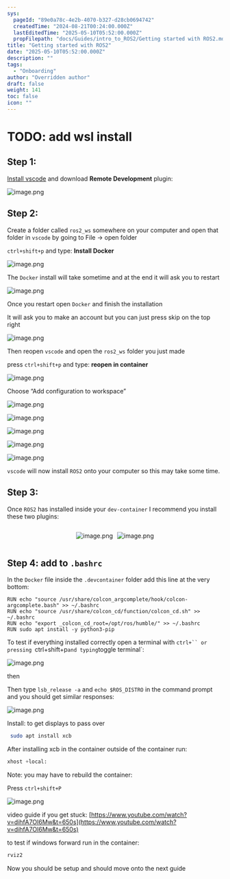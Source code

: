 ```yaml
---
sys:
  pageId: "89e0a78c-4e2b-4070-b327-d28cb0694742"
  createdTime: "2024-08-21T00:24:00.000Z"
  lastEditedTime: "2025-05-10T05:52:00.000Z"
  propFilepath: "docs/Guides/intro_to_ROS2/Getting started with ROS2.md"
title: "Getting started with ROS2"
date: "2025-05-10T05:52:00.000Z"
description: ""
tags:
  - "Onboarding"
author: "Overridden author"
draft: false
weight: 141
toc: false
icon: ""
---
```


# TODO: add wsl install

## Step 1:

[Install vscode](https://code.visualstudio.com/download) and download **Remote Development** plugin:

![image.png](https://prod-files-secure.s3.us-west-2.amazonaws.com/d518164a-d88e-44d1-a4ee-3adb3bd8bce0/efb52993-1881-4a40-b95e-6f020334f022/image.png?X-Amz-Algorithm=AWS4-HMAC-SHA256&X-Amz-Content-Sha256=UNSIGNED-PAYLOAD&X-Amz-Credential=ASIAZI2LB466WVTXTG77%2F20250511%2Fus-west-2%2Fs3%2Faws4_request&X-Amz-Date=20250511T181018Z&X-Amz-Expires=3600&X-Amz-Security-Token=IQoJb3JpZ2luX2VjEBkaCXVzLXdlc3QtMiJHMEUCIBzCVSgBKCdCpXEDclV%2BCQpGqZANcLNEIqDEWIGCs3gyAiEA3D%2F2N1RDILozniyt3%2BTuJTH1SrplcFf3294ga1cnBIYqiAQIwv%2F%2F%2F%2F%2F%2F%2F%2F%2F%2FARAAGgw2Mzc0MjMxODM4MDUiDCms3CeI4bI4Ycxe%2BCrcA%2FhT5W%2Bv7Tt9f3l0LcZqiKq79fupgFfo7Q8miMKhGJjSF0UqS7DxNEgkH%2FjaSnXRc1SZ3JNYQkOxitxDc3Xs36KGYGoO8kQnEQYXIFBR3gODHcTJtpZ%2BIHeIqCrmONmVgdCe2X4VEvcekvs%2BuWNoP5jIEIe9mZBmdrdI0byJIK5n6XN%2B0ZOr%2B94rB%2BI5Am%2F66YF6edMUgVx%2FrxnD%2BPOCv6JJ6aH74Zj8JivxLlWFbGBB9PXQHu388p9W%2FvqEbyf5ii4kgvuZCMZc1NrV%2BHItANP3bNif60A2TKGmgBcOUCVV%2BnBNpn4BKg%2BZHrx7jEovy28Zauy%2FKU41m5wehnWL3nNa27HMdENAD2rT6TkVpDOggSrR56%2B%2BmTSjHez%2BmFzEtuiV3P6bNKWICU1b87mMCZEtyGBTtYFkD%2BT4mpSzBAA8yS0TKdPytGp3x9WYWisjuw94zVC%2FdPtwMUJJbZd99YQiHhgSUML5UlzvBzxgApwBhZnqHP7FJRHyv%2BEZwSMix%2Bw3tQNiugLoJqCkFOKfGiQYM6tje4rWslORjZ0SQ30Tan9L5t44kdgw47oIuT5KadH2PPaKRL4K7GBzl2gaINyXblHZ%2F2ss7%2BHbGtyw7e2TcO9eVq%2Bd2j8Bn1kDMKOhg8EGOqUBps0op6YRTdRKR8uUtkcKxmS9yj%2B9R%2FsCtcwDq6dJ8TX%2BfDQlBfd6fG2rZaPgDjf%2Bv6XvLKCKN6RK7vN3B0mbHWmrrF4sGY3AyeKGn8%2BOEGh1YsuuSOLjZPeqgZmLSC4OLv8PkYnnHJ%2FawskH5TOevNcOdZR3h%2BEq8b8N2lebbFBO77R%2Fbvrz59zck1F7m%2F6VOdYiWnjV7H%2FIs%2FNxS7vfw5fHoS8W&X-Amz-Signature=ecf26955c073ee670473c68093d47ff8f48f1ce469a462e2d0874c4d226e1321&X-Amz-SignedHeaders=host&x-id=GetObject)

## Step 2:

Create a folder called `ros2_ws` somewhere on your computer and open that folder in `vscode` by going to File → open folder 

`ctrl+shift+p` and type: **Install Docker**

![image.png](https://prod-files-secure.s3.us-west-2.amazonaws.com/d518164a-d88e-44d1-a4ee-3adb3bd8bce0/2269dc0e-1cd5-47ff-bceb-c04ad9b2eab0/image.png?X-Amz-Algorithm=AWS4-HMAC-SHA256&X-Amz-Content-Sha256=UNSIGNED-PAYLOAD&X-Amz-Credential=ASIAZI2LB466WVTXTG77%2F20250511%2Fus-west-2%2Fs3%2Faws4_request&X-Amz-Date=20250511T181018Z&X-Amz-Expires=3600&X-Amz-Security-Token=IQoJb3JpZ2luX2VjEBkaCXVzLXdlc3QtMiJHMEUCIBzCVSgBKCdCpXEDclV%2BCQpGqZANcLNEIqDEWIGCs3gyAiEA3D%2F2N1RDILozniyt3%2BTuJTH1SrplcFf3294ga1cnBIYqiAQIwv%2F%2F%2F%2F%2F%2F%2F%2F%2F%2FARAAGgw2Mzc0MjMxODM4MDUiDCms3CeI4bI4Ycxe%2BCrcA%2FhT5W%2Bv7Tt9f3l0LcZqiKq79fupgFfo7Q8miMKhGJjSF0UqS7DxNEgkH%2FjaSnXRc1SZ3JNYQkOxitxDc3Xs36KGYGoO8kQnEQYXIFBR3gODHcTJtpZ%2BIHeIqCrmONmVgdCe2X4VEvcekvs%2BuWNoP5jIEIe9mZBmdrdI0byJIK5n6XN%2B0ZOr%2B94rB%2BI5Am%2F66YF6edMUgVx%2FrxnD%2BPOCv6JJ6aH74Zj8JivxLlWFbGBB9PXQHu388p9W%2FvqEbyf5ii4kgvuZCMZc1NrV%2BHItANP3bNif60A2TKGmgBcOUCVV%2BnBNpn4BKg%2BZHrx7jEovy28Zauy%2FKU41m5wehnWL3nNa27HMdENAD2rT6TkVpDOggSrR56%2B%2BmTSjHez%2BmFzEtuiV3P6bNKWICU1b87mMCZEtyGBTtYFkD%2BT4mpSzBAA8yS0TKdPytGp3x9WYWisjuw94zVC%2FdPtwMUJJbZd99YQiHhgSUML5UlzvBzxgApwBhZnqHP7FJRHyv%2BEZwSMix%2Bw3tQNiugLoJqCkFOKfGiQYM6tje4rWslORjZ0SQ30Tan9L5t44kdgw47oIuT5KadH2PPaKRL4K7GBzl2gaINyXblHZ%2F2ss7%2BHbGtyw7e2TcO9eVq%2Bd2j8Bn1kDMKOhg8EGOqUBps0op6YRTdRKR8uUtkcKxmS9yj%2B9R%2FsCtcwDq6dJ8TX%2BfDQlBfd6fG2rZaPgDjf%2Bv6XvLKCKN6RK7vN3B0mbHWmrrF4sGY3AyeKGn8%2BOEGh1YsuuSOLjZPeqgZmLSC4OLv8PkYnnHJ%2FawskH5TOevNcOdZR3h%2BEq8b8N2lebbFBO77R%2Fbvrz59zck1F7m%2F6VOdYiWnjV7H%2FIs%2FNxS7vfw5fHoS8W&X-Amz-Signature=2148688f6d8453dfe574c9edfc611cade7a0899b834432febe64f3b00df0dc51&X-Amz-SignedHeaders=host&x-id=GetObject)

The `Docker` install will take sometime and at the end it will ask you to restart

![image.png](https://prod-files-secure.s3.us-west-2.amazonaws.com/d518164a-d88e-44d1-a4ee-3adb3bd8bce0/ed233f78-be33-4b1f-b89c-9c346c0e961e/image.png?X-Amz-Algorithm=AWS4-HMAC-SHA256&X-Amz-Content-Sha256=UNSIGNED-PAYLOAD&X-Amz-Credential=ASIAZI2LB466WVTXTG77%2F20250511%2Fus-west-2%2Fs3%2Faws4_request&X-Amz-Date=20250511T181018Z&X-Amz-Expires=3600&X-Amz-Security-Token=IQoJb3JpZ2luX2VjEBkaCXVzLXdlc3QtMiJHMEUCIBzCVSgBKCdCpXEDclV%2BCQpGqZANcLNEIqDEWIGCs3gyAiEA3D%2F2N1RDILozniyt3%2BTuJTH1SrplcFf3294ga1cnBIYqiAQIwv%2F%2F%2F%2F%2F%2F%2F%2F%2F%2FARAAGgw2Mzc0MjMxODM4MDUiDCms3CeI4bI4Ycxe%2BCrcA%2FhT5W%2Bv7Tt9f3l0LcZqiKq79fupgFfo7Q8miMKhGJjSF0UqS7DxNEgkH%2FjaSnXRc1SZ3JNYQkOxitxDc3Xs36KGYGoO8kQnEQYXIFBR3gODHcTJtpZ%2BIHeIqCrmONmVgdCe2X4VEvcekvs%2BuWNoP5jIEIe9mZBmdrdI0byJIK5n6XN%2B0ZOr%2B94rB%2BI5Am%2F66YF6edMUgVx%2FrxnD%2BPOCv6JJ6aH74Zj8JivxLlWFbGBB9PXQHu388p9W%2FvqEbyf5ii4kgvuZCMZc1NrV%2BHItANP3bNif60A2TKGmgBcOUCVV%2BnBNpn4BKg%2BZHrx7jEovy28Zauy%2FKU41m5wehnWL3nNa27HMdENAD2rT6TkVpDOggSrR56%2B%2BmTSjHez%2BmFzEtuiV3P6bNKWICU1b87mMCZEtyGBTtYFkD%2BT4mpSzBAA8yS0TKdPytGp3x9WYWisjuw94zVC%2FdPtwMUJJbZd99YQiHhgSUML5UlzvBzxgApwBhZnqHP7FJRHyv%2BEZwSMix%2Bw3tQNiugLoJqCkFOKfGiQYM6tje4rWslORjZ0SQ30Tan9L5t44kdgw47oIuT5KadH2PPaKRL4K7GBzl2gaINyXblHZ%2F2ss7%2BHbGtyw7e2TcO9eVq%2Bd2j8Bn1kDMKOhg8EGOqUBps0op6YRTdRKR8uUtkcKxmS9yj%2B9R%2FsCtcwDq6dJ8TX%2BfDQlBfd6fG2rZaPgDjf%2Bv6XvLKCKN6RK7vN3B0mbHWmrrF4sGY3AyeKGn8%2BOEGh1YsuuSOLjZPeqgZmLSC4OLv8PkYnnHJ%2FawskH5TOevNcOdZR3h%2BEq8b8N2lebbFBO77R%2Fbvrz59zck1F7m%2F6VOdYiWnjV7H%2FIs%2FNxS7vfw5fHoS8W&X-Amz-Signature=a827104e83ad870190e8291d5fa33e985e32bca939f02f64c1e205172e2eb7a1&X-Amz-SignedHeaders=host&x-id=GetObject)

Once you restart open `Docker` and finish the installation

It will ask you to make an account but you can just press skip on the top right

![image.png](https://prod-files-secure.s3.us-west-2.amazonaws.com/d518164a-d88e-44d1-a4ee-3adb3bd8bce0/21010ad9-1659-4fd9-9f59-9932a09b2a3d/image.png?X-Amz-Algorithm=AWS4-HMAC-SHA256&X-Amz-Content-Sha256=UNSIGNED-PAYLOAD&X-Amz-Credential=ASIAZI2LB466WVTXTG77%2F20250511%2Fus-west-2%2Fs3%2Faws4_request&X-Amz-Date=20250511T181018Z&X-Amz-Expires=3600&X-Amz-Security-Token=IQoJb3JpZ2luX2VjEBkaCXVzLXdlc3QtMiJHMEUCIBzCVSgBKCdCpXEDclV%2BCQpGqZANcLNEIqDEWIGCs3gyAiEA3D%2F2N1RDILozniyt3%2BTuJTH1SrplcFf3294ga1cnBIYqiAQIwv%2F%2F%2F%2F%2F%2F%2F%2F%2F%2FARAAGgw2Mzc0MjMxODM4MDUiDCms3CeI4bI4Ycxe%2BCrcA%2FhT5W%2Bv7Tt9f3l0LcZqiKq79fupgFfo7Q8miMKhGJjSF0UqS7DxNEgkH%2FjaSnXRc1SZ3JNYQkOxitxDc3Xs36KGYGoO8kQnEQYXIFBR3gODHcTJtpZ%2BIHeIqCrmONmVgdCe2X4VEvcekvs%2BuWNoP5jIEIe9mZBmdrdI0byJIK5n6XN%2B0ZOr%2B94rB%2BI5Am%2F66YF6edMUgVx%2FrxnD%2BPOCv6JJ6aH74Zj8JivxLlWFbGBB9PXQHu388p9W%2FvqEbyf5ii4kgvuZCMZc1NrV%2BHItANP3bNif60A2TKGmgBcOUCVV%2BnBNpn4BKg%2BZHrx7jEovy28Zauy%2FKU41m5wehnWL3nNa27HMdENAD2rT6TkVpDOggSrR56%2B%2BmTSjHez%2BmFzEtuiV3P6bNKWICU1b87mMCZEtyGBTtYFkD%2BT4mpSzBAA8yS0TKdPytGp3x9WYWisjuw94zVC%2FdPtwMUJJbZd99YQiHhgSUML5UlzvBzxgApwBhZnqHP7FJRHyv%2BEZwSMix%2Bw3tQNiugLoJqCkFOKfGiQYM6tje4rWslORjZ0SQ30Tan9L5t44kdgw47oIuT5KadH2PPaKRL4K7GBzl2gaINyXblHZ%2F2ss7%2BHbGtyw7e2TcO9eVq%2Bd2j8Bn1kDMKOhg8EGOqUBps0op6YRTdRKR8uUtkcKxmS9yj%2B9R%2FsCtcwDq6dJ8TX%2BfDQlBfd6fG2rZaPgDjf%2Bv6XvLKCKN6RK7vN3B0mbHWmrrF4sGY3AyeKGn8%2BOEGh1YsuuSOLjZPeqgZmLSC4OLv8PkYnnHJ%2FawskH5TOevNcOdZR3h%2BEq8b8N2lebbFBO77R%2Fbvrz59zck1F7m%2F6VOdYiWnjV7H%2FIs%2FNxS7vfw5fHoS8W&X-Amz-Signature=3e4fbe76da9164f6cedb9be5e583f0375fe3a4a8e2e1030e03505955f8f85435&X-Amz-SignedHeaders=host&x-id=GetObject)

Then reopen `vscode` and open the `ros2_ws` folder you just made

press `ctrl+shift+p` and type: **reopen in container**

![image.png](https://prod-files-secure.s3.us-west-2.amazonaws.com/d518164a-d88e-44d1-a4ee-3adb3bd8bce0/4e93b8c2-41ad-488c-8095-c74205196118/image.png?X-Amz-Algorithm=AWS4-HMAC-SHA256&X-Amz-Content-Sha256=UNSIGNED-PAYLOAD&X-Amz-Credential=ASIAZI2LB466WVTXTG77%2F20250511%2Fus-west-2%2Fs3%2Faws4_request&X-Amz-Date=20250511T181018Z&X-Amz-Expires=3600&X-Amz-Security-Token=IQoJb3JpZ2luX2VjEBkaCXVzLXdlc3QtMiJHMEUCIBzCVSgBKCdCpXEDclV%2BCQpGqZANcLNEIqDEWIGCs3gyAiEA3D%2F2N1RDILozniyt3%2BTuJTH1SrplcFf3294ga1cnBIYqiAQIwv%2F%2F%2F%2F%2F%2F%2F%2F%2F%2FARAAGgw2Mzc0MjMxODM4MDUiDCms3CeI4bI4Ycxe%2BCrcA%2FhT5W%2Bv7Tt9f3l0LcZqiKq79fupgFfo7Q8miMKhGJjSF0UqS7DxNEgkH%2FjaSnXRc1SZ3JNYQkOxitxDc3Xs36KGYGoO8kQnEQYXIFBR3gODHcTJtpZ%2BIHeIqCrmONmVgdCe2X4VEvcekvs%2BuWNoP5jIEIe9mZBmdrdI0byJIK5n6XN%2B0ZOr%2B94rB%2BI5Am%2F66YF6edMUgVx%2FrxnD%2BPOCv6JJ6aH74Zj8JivxLlWFbGBB9PXQHu388p9W%2FvqEbyf5ii4kgvuZCMZc1NrV%2BHItANP3bNif60A2TKGmgBcOUCVV%2BnBNpn4BKg%2BZHrx7jEovy28Zauy%2FKU41m5wehnWL3nNa27HMdENAD2rT6TkVpDOggSrR56%2B%2BmTSjHez%2BmFzEtuiV3P6bNKWICU1b87mMCZEtyGBTtYFkD%2BT4mpSzBAA8yS0TKdPytGp3x9WYWisjuw94zVC%2FdPtwMUJJbZd99YQiHhgSUML5UlzvBzxgApwBhZnqHP7FJRHyv%2BEZwSMix%2Bw3tQNiugLoJqCkFOKfGiQYM6tje4rWslORjZ0SQ30Tan9L5t44kdgw47oIuT5KadH2PPaKRL4K7GBzl2gaINyXblHZ%2F2ss7%2BHbGtyw7e2TcO9eVq%2Bd2j8Bn1kDMKOhg8EGOqUBps0op6YRTdRKR8uUtkcKxmS9yj%2B9R%2FsCtcwDq6dJ8TX%2BfDQlBfd6fG2rZaPgDjf%2Bv6XvLKCKN6RK7vN3B0mbHWmrrF4sGY3AyeKGn8%2BOEGh1YsuuSOLjZPeqgZmLSC4OLv8PkYnnHJ%2FawskH5TOevNcOdZR3h%2BEq8b8N2lebbFBO77R%2Fbvrz59zck1F7m%2F6VOdYiWnjV7H%2FIs%2FNxS7vfw5fHoS8W&X-Amz-Signature=17b9c83f5b0a277a8e769f6f5dfb7ab086ac2653a146978803303e41046a0d42&X-Amz-SignedHeaders=host&x-id=GetObject)

Choose “Add configuration to workspace”

![image.png](https://prod-files-secure.s3.us-west-2.amazonaws.com/d518164a-d88e-44d1-a4ee-3adb3bd8bce0/9560b282-5060-4989-ba37-97e7b2c22476/image.png?X-Amz-Algorithm=AWS4-HMAC-SHA256&X-Amz-Content-Sha256=UNSIGNED-PAYLOAD&X-Amz-Credential=ASIAZI2LB466WVTXTG77%2F20250511%2Fus-west-2%2Fs3%2Faws4_request&X-Amz-Date=20250511T181018Z&X-Amz-Expires=3600&X-Amz-Security-Token=IQoJb3JpZ2luX2VjEBkaCXVzLXdlc3QtMiJHMEUCIBzCVSgBKCdCpXEDclV%2BCQpGqZANcLNEIqDEWIGCs3gyAiEA3D%2F2N1RDILozniyt3%2BTuJTH1SrplcFf3294ga1cnBIYqiAQIwv%2F%2F%2F%2F%2F%2F%2F%2F%2F%2FARAAGgw2Mzc0MjMxODM4MDUiDCms3CeI4bI4Ycxe%2BCrcA%2FhT5W%2Bv7Tt9f3l0LcZqiKq79fupgFfo7Q8miMKhGJjSF0UqS7DxNEgkH%2FjaSnXRc1SZ3JNYQkOxitxDc3Xs36KGYGoO8kQnEQYXIFBR3gODHcTJtpZ%2BIHeIqCrmONmVgdCe2X4VEvcekvs%2BuWNoP5jIEIe9mZBmdrdI0byJIK5n6XN%2B0ZOr%2B94rB%2BI5Am%2F66YF6edMUgVx%2FrxnD%2BPOCv6JJ6aH74Zj8JivxLlWFbGBB9PXQHu388p9W%2FvqEbyf5ii4kgvuZCMZc1NrV%2BHItANP3bNif60A2TKGmgBcOUCVV%2BnBNpn4BKg%2BZHrx7jEovy28Zauy%2FKU41m5wehnWL3nNa27HMdENAD2rT6TkVpDOggSrR56%2B%2BmTSjHez%2BmFzEtuiV3P6bNKWICU1b87mMCZEtyGBTtYFkD%2BT4mpSzBAA8yS0TKdPytGp3x9WYWisjuw94zVC%2FdPtwMUJJbZd99YQiHhgSUML5UlzvBzxgApwBhZnqHP7FJRHyv%2BEZwSMix%2Bw3tQNiugLoJqCkFOKfGiQYM6tje4rWslORjZ0SQ30Tan9L5t44kdgw47oIuT5KadH2PPaKRL4K7GBzl2gaINyXblHZ%2F2ss7%2BHbGtyw7e2TcO9eVq%2Bd2j8Bn1kDMKOhg8EGOqUBps0op6YRTdRKR8uUtkcKxmS9yj%2B9R%2FsCtcwDq6dJ8TX%2BfDQlBfd6fG2rZaPgDjf%2Bv6XvLKCKN6RK7vN3B0mbHWmrrF4sGY3AyeKGn8%2BOEGh1YsuuSOLjZPeqgZmLSC4OLv8PkYnnHJ%2FawskH5TOevNcOdZR3h%2BEq8b8N2lebbFBO77R%2Fbvrz59zck1F7m%2F6VOdYiWnjV7H%2FIs%2FNxS7vfw5fHoS8W&X-Amz-Signature=fb229173d833daf5ca8e800ffd36d4da005fd240ad2c26d3f01c6aec0fa2d0f7&X-Amz-SignedHeaders=host&x-id=GetObject)

![image.png](https://prod-files-secure.s3.us-west-2.amazonaws.com/d518164a-d88e-44d1-a4ee-3adb3bd8bce0/2ee63f81-886b-48e8-a553-dc6e5eac99e4/image.png?X-Amz-Algorithm=AWS4-HMAC-SHA256&X-Amz-Content-Sha256=UNSIGNED-PAYLOAD&X-Amz-Credential=ASIAZI2LB466WVTXTG77%2F20250511%2Fus-west-2%2Fs3%2Faws4_request&X-Amz-Date=20250511T181018Z&X-Amz-Expires=3600&X-Amz-Security-Token=IQoJb3JpZ2luX2VjEBkaCXVzLXdlc3QtMiJHMEUCIBzCVSgBKCdCpXEDclV%2BCQpGqZANcLNEIqDEWIGCs3gyAiEA3D%2F2N1RDILozniyt3%2BTuJTH1SrplcFf3294ga1cnBIYqiAQIwv%2F%2F%2F%2F%2F%2F%2F%2F%2F%2FARAAGgw2Mzc0MjMxODM4MDUiDCms3CeI4bI4Ycxe%2BCrcA%2FhT5W%2Bv7Tt9f3l0LcZqiKq79fupgFfo7Q8miMKhGJjSF0UqS7DxNEgkH%2FjaSnXRc1SZ3JNYQkOxitxDc3Xs36KGYGoO8kQnEQYXIFBR3gODHcTJtpZ%2BIHeIqCrmONmVgdCe2X4VEvcekvs%2BuWNoP5jIEIe9mZBmdrdI0byJIK5n6XN%2B0ZOr%2B94rB%2BI5Am%2F66YF6edMUgVx%2FrxnD%2BPOCv6JJ6aH74Zj8JivxLlWFbGBB9PXQHu388p9W%2FvqEbyf5ii4kgvuZCMZc1NrV%2BHItANP3bNif60A2TKGmgBcOUCVV%2BnBNpn4BKg%2BZHrx7jEovy28Zauy%2FKU41m5wehnWL3nNa27HMdENAD2rT6TkVpDOggSrR56%2B%2BmTSjHez%2BmFzEtuiV3P6bNKWICU1b87mMCZEtyGBTtYFkD%2BT4mpSzBAA8yS0TKdPytGp3x9WYWisjuw94zVC%2FdPtwMUJJbZd99YQiHhgSUML5UlzvBzxgApwBhZnqHP7FJRHyv%2BEZwSMix%2Bw3tQNiugLoJqCkFOKfGiQYM6tje4rWslORjZ0SQ30Tan9L5t44kdgw47oIuT5KadH2PPaKRL4K7GBzl2gaINyXblHZ%2F2ss7%2BHbGtyw7e2TcO9eVq%2Bd2j8Bn1kDMKOhg8EGOqUBps0op6YRTdRKR8uUtkcKxmS9yj%2B9R%2FsCtcwDq6dJ8TX%2BfDQlBfd6fG2rZaPgDjf%2Bv6XvLKCKN6RK7vN3B0mbHWmrrF4sGY3AyeKGn8%2BOEGh1YsuuSOLjZPeqgZmLSC4OLv8PkYnnHJ%2FawskH5TOevNcOdZR3h%2BEq8b8N2lebbFBO77R%2Fbvrz59zck1F7m%2F6VOdYiWnjV7H%2FIs%2FNxS7vfw5fHoS8W&X-Amz-Signature=d427555f03e14a068a4daf4c0edc134c3cd3ae3211f871acaea7938a6db12503&X-Amz-SignedHeaders=host&x-id=GetObject)

![image.png](https://prod-files-secure.s3.us-west-2.amazonaws.com/d518164a-d88e-44d1-a4ee-3adb3bd8bce0/ae1580b2-b048-407e-aed9-b584224a7a04/image.png?X-Amz-Algorithm=AWS4-HMAC-SHA256&X-Amz-Content-Sha256=UNSIGNED-PAYLOAD&X-Amz-Credential=ASIAZI2LB466WVTXTG77%2F20250511%2Fus-west-2%2Fs3%2Faws4_request&X-Amz-Date=20250511T181018Z&X-Amz-Expires=3600&X-Amz-Security-Token=IQoJb3JpZ2luX2VjEBkaCXVzLXdlc3QtMiJHMEUCIBzCVSgBKCdCpXEDclV%2BCQpGqZANcLNEIqDEWIGCs3gyAiEA3D%2F2N1RDILozniyt3%2BTuJTH1SrplcFf3294ga1cnBIYqiAQIwv%2F%2F%2F%2F%2F%2F%2F%2F%2F%2FARAAGgw2Mzc0MjMxODM4MDUiDCms3CeI4bI4Ycxe%2BCrcA%2FhT5W%2Bv7Tt9f3l0LcZqiKq79fupgFfo7Q8miMKhGJjSF0UqS7DxNEgkH%2FjaSnXRc1SZ3JNYQkOxitxDc3Xs36KGYGoO8kQnEQYXIFBR3gODHcTJtpZ%2BIHeIqCrmONmVgdCe2X4VEvcekvs%2BuWNoP5jIEIe9mZBmdrdI0byJIK5n6XN%2B0ZOr%2B94rB%2BI5Am%2F66YF6edMUgVx%2FrxnD%2BPOCv6JJ6aH74Zj8JivxLlWFbGBB9PXQHu388p9W%2FvqEbyf5ii4kgvuZCMZc1NrV%2BHItANP3bNif60A2TKGmgBcOUCVV%2BnBNpn4BKg%2BZHrx7jEovy28Zauy%2FKU41m5wehnWL3nNa27HMdENAD2rT6TkVpDOggSrR56%2B%2BmTSjHez%2BmFzEtuiV3P6bNKWICU1b87mMCZEtyGBTtYFkD%2BT4mpSzBAA8yS0TKdPytGp3x9WYWisjuw94zVC%2FdPtwMUJJbZd99YQiHhgSUML5UlzvBzxgApwBhZnqHP7FJRHyv%2BEZwSMix%2Bw3tQNiugLoJqCkFOKfGiQYM6tje4rWslORjZ0SQ30Tan9L5t44kdgw47oIuT5KadH2PPaKRL4K7GBzl2gaINyXblHZ%2F2ss7%2BHbGtyw7e2TcO9eVq%2Bd2j8Bn1kDMKOhg8EGOqUBps0op6YRTdRKR8uUtkcKxmS9yj%2B9R%2FsCtcwDq6dJ8TX%2BfDQlBfd6fG2rZaPgDjf%2Bv6XvLKCKN6RK7vN3B0mbHWmrrF4sGY3AyeKGn8%2BOEGh1YsuuSOLjZPeqgZmLSC4OLv8PkYnnHJ%2FawskH5TOevNcOdZR3h%2BEq8b8N2lebbFBO77R%2Fbvrz59zck1F7m%2F6VOdYiWnjV7H%2FIs%2FNxS7vfw5fHoS8W&X-Amz-Signature=ad713b4387cf2de421d9cf318cafb74c3918c02571b592c76a7e7975246b36d6&X-Amz-SignedHeaders=host&x-id=GetObject)

![image.png](https://prod-files-secure.s3.us-west-2.amazonaws.com/d518164a-d88e-44d1-a4ee-3adb3bd8bce0/53255b28-f75e-430f-b9e3-c0ac8577e42b/image.png?X-Amz-Algorithm=AWS4-HMAC-SHA256&X-Amz-Content-Sha256=UNSIGNED-PAYLOAD&X-Amz-Credential=ASIAZI2LB466WVTXTG77%2F20250511%2Fus-west-2%2Fs3%2Faws4_request&X-Amz-Date=20250511T181018Z&X-Amz-Expires=3600&X-Amz-Security-Token=IQoJb3JpZ2luX2VjEBkaCXVzLXdlc3QtMiJHMEUCIBzCVSgBKCdCpXEDclV%2BCQpGqZANcLNEIqDEWIGCs3gyAiEA3D%2F2N1RDILozniyt3%2BTuJTH1SrplcFf3294ga1cnBIYqiAQIwv%2F%2F%2F%2F%2F%2F%2F%2F%2F%2FARAAGgw2Mzc0MjMxODM4MDUiDCms3CeI4bI4Ycxe%2BCrcA%2FhT5W%2Bv7Tt9f3l0LcZqiKq79fupgFfo7Q8miMKhGJjSF0UqS7DxNEgkH%2FjaSnXRc1SZ3JNYQkOxitxDc3Xs36KGYGoO8kQnEQYXIFBR3gODHcTJtpZ%2BIHeIqCrmONmVgdCe2X4VEvcekvs%2BuWNoP5jIEIe9mZBmdrdI0byJIK5n6XN%2B0ZOr%2B94rB%2BI5Am%2F66YF6edMUgVx%2FrxnD%2BPOCv6JJ6aH74Zj8JivxLlWFbGBB9PXQHu388p9W%2FvqEbyf5ii4kgvuZCMZc1NrV%2BHItANP3bNif60A2TKGmgBcOUCVV%2BnBNpn4BKg%2BZHrx7jEovy28Zauy%2FKU41m5wehnWL3nNa27HMdENAD2rT6TkVpDOggSrR56%2B%2BmTSjHez%2BmFzEtuiV3P6bNKWICU1b87mMCZEtyGBTtYFkD%2BT4mpSzBAA8yS0TKdPytGp3x9WYWisjuw94zVC%2FdPtwMUJJbZd99YQiHhgSUML5UlzvBzxgApwBhZnqHP7FJRHyv%2BEZwSMix%2Bw3tQNiugLoJqCkFOKfGiQYM6tje4rWslORjZ0SQ30Tan9L5t44kdgw47oIuT5KadH2PPaKRL4K7GBzl2gaINyXblHZ%2F2ss7%2BHbGtyw7e2TcO9eVq%2Bd2j8Bn1kDMKOhg8EGOqUBps0op6YRTdRKR8uUtkcKxmS9yj%2B9R%2FsCtcwDq6dJ8TX%2BfDQlBfd6fG2rZaPgDjf%2Bv6XvLKCKN6RK7vN3B0mbHWmrrF4sGY3AyeKGn8%2BOEGh1YsuuSOLjZPeqgZmLSC4OLv8PkYnnHJ%2FawskH5TOevNcOdZR3h%2BEq8b8N2lebbFBO77R%2Fbvrz59zck1F7m%2F6VOdYiWnjV7H%2FIs%2FNxS7vfw5fHoS8W&X-Amz-Signature=5a7b5b61573dcdf8d58f4dde2bfa38acd2a5408e3b06782009ae0be4ef7bc9ca&X-Amz-SignedHeaders=host&x-id=GetObject)

![image.png](https://prod-files-secure.s3.us-west-2.amazonaws.com/d518164a-d88e-44d1-a4ee-3adb3bd8bce0/7c562767-5af9-4ffb-97d1-327bcdf4ee00/image.png?X-Amz-Algorithm=AWS4-HMAC-SHA256&X-Amz-Content-Sha256=UNSIGNED-PAYLOAD&X-Amz-Credential=ASIAZI2LB466WVTXTG77%2F20250511%2Fus-west-2%2Fs3%2Faws4_request&X-Amz-Date=20250511T181018Z&X-Amz-Expires=3600&X-Amz-Security-Token=IQoJb3JpZ2luX2VjEBkaCXVzLXdlc3QtMiJHMEUCIBzCVSgBKCdCpXEDclV%2BCQpGqZANcLNEIqDEWIGCs3gyAiEA3D%2F2N1RDILozniyt3%2BTuJTH1SrplcFf3294ga1cnBIYqiAQIwv%2F%2F%2F%2F%2F%2F%2F%2F%2F%2FARAAGgw2Mzc0MjMxODM4MDUiDCms3CeI4bI4Ycxe%2BCrcA%2FhT5W%2Bv7Tt9f3l0LcZqiKq79fupgFfo7Q8miMKhGJjSF0UqS7DxNEgkH%2FjaSnXRc1SZ3JNYQkOxitxDc3Xs36KGYGoO8kQnEQYXIFBR3gODHcTJtpZ%2BIHeIqCrmONmVgdCe2X4VEvcekvs%2BuWNoP5jIEIe9mZBmdrdI0byJIK5n6XN%2B0ZOr%2B94rB%2BI5Am%2F66YF6edMUgVx%2FrxnD%2BPOCv6JJ6aH74Zj8JivxLlWFbGBB9PXQHu388p9W%2FvqEbyf5ii4kgvuZCMZc1NrV%2BHItANP3bNif60A2TKGmgBcOUCVV%2BnBNpn4BKg%2BZHrx7jEovy28Zauy%2FKU41m5wehnWL3nNa27HMdENAD2rT6TkVpDOggSrR56%2B%2BmTSjHez%2BmFzEtuiV3P6bNKWICU1b87mMCZEtyGBTtYFkD%2BT4mpSzBAA8yS0TKdPytGp3x9WYWisjuw94zVC%2FdPtwMUJJbZd99YQiHhgSUML5UlzvBzxgApwBhZnqHP7FJRHyv%2BEZwSMix%2Bw3tQNiugLoJqCkFOKfGiQYM6tje4rWslORjZ0SQ30Tan9L5t44kdgw47oIuT5KadH2PPaKRL4K7GBzl2gaINyXblHZ%2F2ss7%2BHbGtyw7e2TcO9eVq%2Bd2j8Bn1kDMKOhg8EGOqUBps0op6YRTdRKR8uUtkcKxmS9yj%2B9R%2FsCtcwDq6dJ8TX%2BfDQlBfd6fG2rZaPgDjf%2Bv6XvLKCKN6RK7vN3B0mbHWmrrF4sGY3AyeKGn8%2BOEGh1YsuuSOLjZPeqgZmLSC4OLv8PkYnnHJ%2FawskH5TOevNcOdZR3h%2BEq8b8N2lebbFBO77R%2Fbvrz59zck1F7m%2F6VOdYiWnjV7H%2FIs%2FNxS7vfw5fHoS8W&X-Amz-Signature=d81bbe4f933cafd5d943445dfa817bb88e9450a1f2bdec86a7ec978f24a32522&X-Amz-SignedHeaders=host&x-id=GetObject)

`vscode` will now install `ROS2` onto your computer so this may take some time.

## Step 3:

Once `ROS2` has installed inside your `dev-container` I recommend you install these two plugins:

<div style="display: flex;flex-direction: row; column-gap:10px; max-width: 630px;justify-content: center;">
<div>

![image.png](https://prod-files-secure.s3.us-west-2.amazonaws.com/d518164a-d88e-44d1-a4ee-3adb3bd8bce0/3fc3d550-5a54-4ba1-ba6b-faa01cdb7369/image.png?X-Amz-Algorithm=AWS4-HMAC-SHA256&X-Amz-Content-Sha256=UNSIGNED-PAYLOAD&X-Amz-Credential=ASIAZI2LB466ZD6BCWSY%2F20250511%2Fus-west-2%2Fs3%2Faws4_request&X-Amz-Date=20250511T181028Z&X-Amz-Expires=3600&X-Amz-Security-Token=IQoJb3JpZ2luX2VjEBkaCXVzLXdlc3QtMiJHMEUCIHIDUEqkOmiDoa5EWnDwlWxHkpBMfiztYk5KF2l%2BHBUnAiEAxbQNKY%2BOhGJaE367%2Byq4rgrC65MjnvY61wAmd3lB9rYqiAQIwv%2F%2F%2F%2F%2F%2F%2F%2F%2F%2FARAAGgw2Mzc0MjMxODM4MDUiDMtlt9baWxxkzMy4WSrcA5y6JfXda%2F9D1sghiObOplzjnRcr5d%2B9Aqqg%2FY9T6Xi%2FYdVtBjse3SlKN32CpLT8XTe%2BZzsPTv2BzNHCm7VpM0YGaDZ3stNBETZyolj%2BM%2ByOICbQKq0nvvYEqQoIFFvaxN0eoZ83outai4p%2BagEazqiw7KegPkYDm5VHAewEPGkMGlJdVL3nrFK4N%2FYDqyfT5LW105h7sz1f%2Fhrw1iR9lc3ChBA%2B2%2FWrgs%2Fhzu0B%2BfDz4BmQpOJRr%2FuSbVifpX9fEk8k21NkSKTWLW%2BvnihJt0ulv50P9J6y4Fc5yDN0uWK4T7XVQsYUQvA1pSsiM0GGKQZ2F37XNtJwyilQZxglgjrxtYKmTPWe7dNuucXIRijwYZCce%2FrMEyq8b7HP857q2bi%2FRlVS5Ni893CcP023buSvHRSn7f2Gf%2FecLtLtAjl1ksYgs%2BeYOVhDkFzifhI2ZXT00vuwkVo7oEC7moWy2vYKlWqR%2BkK34uo5VEQEu6Ee%2F6WYYZAKRoGjRVW3OEGUv3G8PEFOzyYaajwON7MmoJOURZYXaBIa%2BPSdjM2Uq83nWj8XfyUWUntmlAUJ4ScSFNtNFrQaRbMgYuNjC%2BZ2pDFTida5w1ZFRxo177BjplDe3zY72WTidQmr37j5MMKhg8EGOqUBsYvv6NfzR8fYE6NVMFsQ%2Bx83y6ZAkk0EpArji8G%2FIhSnEfT287xiSgfdBxnk22XgV%2F%2BetFd4CwetsfLJwOzzOlSR3rYbnPR%2FytX54rauHDrjuym5xWWan6c7d2wXQ92hcq%2BzAesE%2Fy8zWf2yme9ZbuhvAlyPV5h2qGXJ8%2BtYXuUneGghNjDhXwwbDxF95yPWe%2BfahDIWD7L0YbZcLEWOLlk%2F8Oxo&X-Amz-Signature=95a79d8a015c874e15c4228e04241af58451bbab9d15ca7fc8c669a1ab7bac8d&X-Amz-SignedHeaders=host&x-id=GetObject)

</div>
<div>

![image.png](https://prod-files-secure.s3.us-west-2.amazonaws.com/d518164a-d88e-44d1-a4ee-3adb3bd8bce0/d994cc66-13c2-4093-a5a3-f84cf4601a82/image.png?X-Amz-Algorithm=AWS4-HMAC-SHA256&X-Amz-Content-Sha256=UNSIGNED-PAYLOAD&X-Amz-Credential=ASIAZI2LB4665UP4H74Z%2F20250511%2Fus-west-2%2Fs3%2Faws4_request&X-Amz-Date=20250511T181028Z&X-Amz-Expires=3600&X-Amz-Security-Token=IQoJb3JpZ2luX2VjEBkaCXVzLXdlc3QtMiJIMEYCIQDJdVxHDp%2BAuBq7XxoFOwDOJPinQyR37Lrz0JcXlGnAhwIhAOF9F7bCXRxJcodT7w1ELwwx%2BhHlGPo5kOwwXGQppGagKogECML%2F%2F%2F%2F%2F%2F%2F%2F%2F%2FwEQABoMNjM3NDIzMTgzODA1IgxN9U8deijKjc4l2VAq3ANwQ030hBAh%2Fzc8SC2Hlns%2FEQ5ScWTinpDlhPHEGGIJmtvd4vyn0vAOaxgozzYnS6JSWkgqyFO5LGKNv71n8wMSZnoY%2FD1opGOwCBswOQZyEkT7kAngSyP1cGV5p0JeCsVfV9Kj24LY9sdsf6t2Zg4K5h1hL05h7ocFsU%2Fg2uDSQYWANm9Le9d1fNmv5jwNmBeR%2BhG6gt0kYrbXXNRuNoC2hx9sEPtEVqKyDcJVCOvlF9wcJEVtQmkMz9scAufUWMObbLlqoj2DEiuW0KXpK%2FoMDe6C4Jy17hXE131hNyjAua93IHXp%2B99ilUJrSDCP8rddiyjLDN3oUZJBtdATWUAPqIBWOK4UvS9gRt%2BcQZaHgwJOoITOnJWiT74fL4IUVk3EkwHfhydB%2BEtjHdkS6q%2BhlnuupItPf7y%2FGQIAZ9vMUEYXLJVsHbvE89mhNng6te66PUYNK%2F5XklkmcEINHGiwkNRiIzRdTc%2F0Kkp2TXJJxk9%2BK51eQ94Scnn2yl9EYLXZ9XgWsiAM4OsnTQtl4KnkykkAn0arEO1qr1AeP%2Bo9IAJaZaVwKohHM5rGDsERWW11md0lZg1dovEpwibJoyrReL%2F0xo4Isy255gYNCYsXGa1507FmQt8by%2Bm%2BETCyoYPBBjqkActXb7JJAEQnIHxwzoplFqhvs2qoC5ozYpVsix54dbb9D60FRStw%2FcBZXoPnEiYJ2L4WWdGhwzsCsksw50YueIIgSPkh%2Fd6m9P%2B1pBOr9RnyPyX%2F%2FPqXD1I7Um4DWPfXAvOcSpVjNHQ2I5rWVHSKrUzA%2BbibXXJ%2F6ltUykzfniJfKKyoR%2FN10ffap%2Bnc%2BWxo2RFhw7PU%2FvfOjl2m5%2B2as7zie1v9&X-Amz-Signature=cba4461eabe66d348274831850ea049752cf1365f4f9c06b40470c4806a018c4&X-Amz-SignedHeaders=host&x-id=GetObject)

</div>
</div>

## Step 4: add to `.bashrc`

In the `Docker` file inside the `.devcontainer` folder add this line at the very bottom: 

```docker
RUN echo "source /usr/share/colcon_argcomplete/hook/colcon-argcomplete.bash" >> ~/.bashrc
RUN echo "source /usr/share/colcon_cd/function/colcon_cd.sh" >> ~/.bashrc
RUN echo "export _colcon_cd_root=/opt/ros/humble/" >> ~/.bashrc
RUN sudo apt install -y python3-pip 
```

To test if everything installed correctly open a terminal with `ctrl+`` or pressing `ctrl+shift+p` and typing `toggle terminal`:

![image.png](https://prod-files-secure.s3.us-west-2.amazonaws.com/d518164a-d88e-44d1-a4ee-3adb3bd8bce0/6a4943d8-b04e-4c02-9a58-775f3384d1a5/image.png?X-Amz-Algorithm=AWS4-HMAC-SHA256&X-Amz-Content-Sha256=UNSIGNED-PAYLOAD&X-Amz-Credential=ASIAZI2LB466WVTXTG77%2F20250511%2Fus-west-2%2Fs3%2Faws4_request&X-Amz-Date=20250511T181018Z&X-Amz-Expires=3600&X-Amz-Security-Token=IQoJb3JpZ2luX2VjEBkaCXVzLXdlc3QtMiJHMEUCIBzCVSgBKCdCpXEDclV%2BCQpGqZANcLNEIqDEWIGCs3gyAiEA3D%2F2N1RDILozniyt3%2BTuJTH1SrplcFf3294ga1cnBIYqiAQIwv%2F%2F%2F%2F%2F%2F%2F%2F%2F%2FARAAGgw2Mzc0MjMxODM4MDUiDCms3CeI4bI4Ycxe%2BCrcA%2FhT5W%2Bv7Tt9f3l0LcZqiKq79fupgFfo7Q8miMKhGJjSF0UqS7DxNEgkH%2FjaSnXRc1SZ3JNYQkOxitxDc3Xs36KGYGoO8kQnEQYXIFBR3gODHcTJtpZ%2BIHeIqCrmONmVgdCe2X4VEvcekvs%2BuWNoP5jIEIe9mZBmdrdI0byJIK5n6XN%2B0ZOr%2B94rB%2BI5Am%2F66YF6edMUgVx%2FrxnD%2BPOCv6JJ6aH74Zj8JivxLlWFbGBB9PXQHu388p9W%2FvqEbyf5ii4kgvuZCMZc1NrV%2BHItANP3bNif60A2TKGmgBcOUCVV%2BnBNpn4BKg%2BZHrx7jEovy28Zauy%2FKU41m5wehnWL3nNa27HMdENAD2rT6TkVpDOggSrR56%2B%2BmTSjHez%2BmFzEtuiV3P6bNKWICU1b87mMCZEtyGBTtYFkD%2BT4mpSzBAA8yS0TKdPytGp3x9WYWisjuw94zVC%2FdPtwMUJJbZd99YQiHhgSUML5UlzvBzxgApwBhZnqHP7FJRHyv%2BEZwSMix%2Bw3tQNiugLoJqCkFOKfGiQYM6tje4rWslORjZ0SQ30Tan9L5t44kdgw47oIuT5KadH2PPaKRL4K7GBzl2gaINyXblHZ%2F2ss7%2BHbGtyw7e2TcO9eVq%2Bd2j8Bn1kDMKOhg8EGOqUBps0op6YRTdRKR8uUtkcKxmS9yj%2B9R%2FsCtcwDq6dJ8TX%2BfDQlBfd6fG2rZaPgDjf%2Bv6XvLKCKN6RK7vN3B0mbHWmrrF4sGY3AyeKGn8%2BOEGh1YsuuSOLjZPeqgZmLSC4OLv8PkYnnHJ%2FawskH5TOevNcOdZR3h%2BEq8b8N2lebbFBO77R%2Fbvrz59zck1F7m%2F6VOdYiWnjV7H%2FIs%2FNxS7vfw5fHoS8W&X-Amz-Signature=4533f1055fa6cdaa2f728a4efa4d1995427d9aeb7bb087172baa716b668d421c&X-Amz-SignedHeaders=host&x-id=GetObject)

then 

Then type `lsb_release -a` and `echo $ROS_DISTRO` in the command prompt and you should get similar responses:

![image.png](https://prod-files-secure.s3.us-west-2.amazonaws.com/d518164a-d88e-44d1-a4ee-3adb3bd8bce0/3e635dec-a805-4e85-8b9e-d000e5b71a4e/image.png?X-Amz-Algorithm=AWS4-HMAC-SHA256&X-Amz-Content-Sha256=UNSIGNED-PAYLOAD&X-Amz-Credential=ASIAZI2LB466WVTXTG77%2F20250511%2Fus-west-2%2Fs3%2Faws4_request&X-Amz-Date=20250511T181018Z&X-Amz-Expires=3600&X-Amz-Security-Token=IQoJb3JpZ2luX2VjEBkaCXVzLXdlc3QtMiJHMEUCIBzCVSgBKCdCpXEDclV%2BCQpGqZANcLNEIqDEWIGCs3gyAiEA3D%2F2N1RDILozniyt3%2BTuJTH1SrplcFf3294ga1cnBIYqiAQIwv%2F%2F%2F%2F%2F%2F%2F%2F%2F%2FARAAGgw2Mzc0MjMxODM4MDUiDCms3CeI4bI4Ycxe%2BCrcA%2FhT5W%2Bv7Tt9f3l0LcZqiKq79fupgFfo7Q8miMKhGJjSF0UqS7DxNEgkH%2FjaSnXRc1SZ3JNYQkOxitxDc3Xs36KGYGoO8kQnEQYXIFBR3gODHcTJtpZ%2BIHeIqCrmONmVgdCe2X4VEvcekvs%2BuWNoP5jIEIe9mZBmdrdI0byJIK5n6XN%2B0ZOr%2B94rB%2BI5Am%2F66YF6edMUgVx%2FrxnD%2BPOCv6JJ6aH74Zj8JivxLlWFbGBB9PXQHu388p9W%2FvqEbyf5ii4kgvuZCMZc1NrV%2BHItANP3bNif60A2TKGmgBcOUCVV%2BnBNpn4BKg%2BZHrx7jEovy28Zauy%2FKU41m5wehnWL3nNa27HMdENAD2rT6TkVpDOggSrR56%2B%2BmTSjHez%2BmFzEtuiV3P6bNKWICU1b87mMCZEtyGBTtYFkD%2BT4mpSzBAA8yS0TKdPytGp3x9WYWisjuw94zVC%2FdPtwMUJJbZd99YQiHhgSUML5UlzvBzxgApwBhZnqHP7FJRHyv%2BEZwSMix%2Bw3tQNiugLoJqCkFOKfGiQYM6tje4rWslORjZ0SQ30Tan9L5t44kdgw47oIuT5KadH2PPaKRL4K7GBzl2gaINyXblHZ%2F2ss7%2BHbGtyw7e2TcO9eVq%2Bd2j8Bn1kDMKOhg8EGOqUBps0op6YRTdRKR8uUtkcKxmS9yj%2B9R%2FsCtcwDq6dJ8TX%2BfDQlBfd6fG2rZaPgDjf%2Bv6XvLKCKN6RK7vN3B0mbHWmrrF4sGY3AyeKGn8%2BOEGh1YsuuSOLjZPeqgZmLSC4OLv8PkYnnHJ%2FawskH5TOevNcOdZR3h%2BEq8b8N2lebbFBO77R%2Fbvrz59zck1F7m%2F6VOdYiWnjV7H%2FIs%2FNxS7vfw5fHoS8W&X-Amz-Signature=61faaf064dceb8a246a240b5ac48004ed09da7fd8a61e49ebc16be655438e6e2&X-Amz-SignedHeaders=host&x-id=GetObject)

Install:  to get displays to pass over

```bash
 sudo apt install xcb
```

After installing xcb in the container outside of the container run:

```python
xhost +local:
```

Note: you may have to rebuild the container:

Press `ctrl+shift+P`

![image.png](https://prod-files-secure.s3.us-west-2.amazonaws.com/d518164a-d88e-44d1-a4ee-3adb3bd8bce0/6c2be660-2618-4c38-9c26-53554f7a0b7b/image.png?X-Amz-Algorithm=AWS4-HMAC-SHA256&X-Amz-Content-Sha256=UNSIGNED-PAYLOAD&X-Amz-Credential=ASIAZI2LB466WVTXTG77%2F20250511%2Fus-west-2%2Fs3%2Faws4_request&X-Amz-Date=20250511T181018Z&X-Amz-Expires=3600&X-Amz-Security-Token=IQoJb3JpZ2luX2VjEBkaCXVzLXdlc3QtMiJHMEUCIBzCVSgBKCdCpXEDclV%2BCQpGqZANcLNEIqDEWIGCs3gyAiEA3D%2F2N1RDILozniyt3%2BTuJTH1SrplcFf3294ga1cnBIYqiAQIwv%2F%2F%2F%2F%2F%2F%2F%2F%2F%2FARAAGgw2Mzc0MjMxODM4MDUiDCms3CeI4bI4Ycxe%2BCrcA%2FhT5W%2Bv7Tt9f3l0LcZqiKq79fupgFfo7Q8miMKhGJjSF0UqS7DxNEgkH%2FjaSnXRc1SZ3JNYQkOxitxDc3Xs36KGYGoO8kQnEQYXIFBR3gODHcTJtpZ%2BIHeIqCrmONmVgdCe2X4VEvcekvs%2BuWNoP5jIEIe9mZBmdrdI0byJIK5n6XN%2B0ZOr%2B94rB%2BI5Am%2F66YF6edMUgVx%2FrxnD%2BPOCv6JJ6aH74Zj8JivxLlWFbGBB9PXQHu388p9W%2FvqEbyf5ii4kgvuZCMZc1NrV%2BHItANP3bNif60A2TKGmgBcOUCVV%2BnBNpn4BKg%2BZHrx7jEovy28Zauy%2FKU41m5wehnWL3nNa27HMdENAD2rT6TkVpDOggSrR56%2B%2BmTSjHez%2BmFzEtuiV3P6bNKWICU1b87mMCZEtyGBTtYFkD%2BT4mpSzBAA8yS0TKdPytGp3x9WYWisjuw94zVC%2FdPtwMUJJbZd99YQiHhgSUML5UlzvBzxgApwBhZnqHP7FJRHyv%2BEZwSMix%2Bw3tQNiugLoJqCkFOKfGiQYM6tje4rWslORjZ0SQ30Tan9L5t44kdgw47oIuT5KadH2PPaKRL4K7GBzl2gaINyXblHZ%2F2ss7%2BHbGtyw7e2TcO9eVq%2Bd2j8Bn1kDMKOhg8EGOqUBps0op6YRTdRKR8uUtkcKxmS9yj%2B9R%2FsCtcwDq6dJ8TX%2BfDQlBfd6fG2rZaPgDjf%2Bv6XvLKCKN6RK7vN3B0mbHWmrrF4sGY3AyeKGn8%2BOEGh1YsuuSOLjZPeqgZmLSC4OLv8PkYnnHJ%2FawskH5TOevNcOdZR3h%2BEq8b8N2lebbFBO77R%2Fbvrz59zck1F7m%2F6VOdYiWnjV7H%2FIs%2FNxS7vfw5fHoS8W&X-Amz-Signature=6c8925532cc6b5dbf9585b08a035828f9b3c43b745dc174ddc3ffb1780ccbf3e&X-Amz-SignedHeaders=host&x-id=GetObject)

video guide if you get stuck: [https://www.youtube.com/watch?v=dihfA7Ol6Mw&t=650s](https://www.youtube.com/watch?v=dihfA7Ol6Mw&t=650s)

to test if windows forward run in the container:

```bash
rviz2
```

Now you should be setup and should move onto the next guide 
